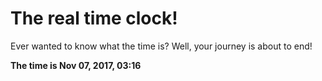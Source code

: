 # The real time clock!

Ever wanted to know what the time is? Well, your journey is about to end!

**The time is Nov 07, 2017, 03:16**